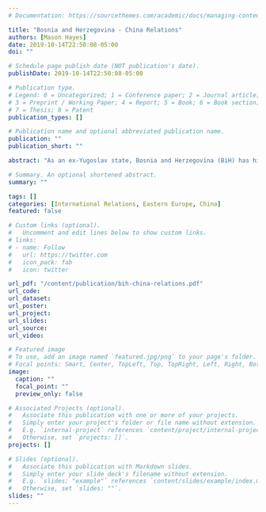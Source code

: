 ```yaml
---
# Documentation: https://sourcethemes.com/academic/docs/managing-content/

title: "Bosnia and Herzegovina - China Relations"
authors: [Mason Hayes]
date: 2019-10-14T22:50:08-05:00
doi: ""

# Schedule page publish date (NOT publication's date).
publishDate: 2019-10-14T22:50:08-05:00

# Publication type.
# Legend: 0 = Uncategorized; 1 = Conference paper; 2 = Journal article;
# 3 = Preprint / Working Paper; 4 = Report; 5 = Book; 6 = Book section;
# 7 = Thesis; 8 = Patent
publication_types: []

# Publication name and optional abbreviated publication name.
publication: ""
publication_short: ""

abstract: "As an ex-Yugoslav state, Bosnia and Herzegovina (BiH) has historically had close political ties with the People’s Republic of China. Now, as one of the countries participating in China’s 16 + 1 initiative, BiH has increased its diplomatic relations with China and plans to strengthen its historically weak economic ties to China to gain access to China's growing markets. So far, however, China's main ties in BiH have been continuously linked to fraud, money laundering, and inefficient projects."

# Summary. An optional shortened abstract.
summary: ""

tags: []
categories: [International Relations, Eastern Europe, China]
featured: false

# Custom links (optional).
#   Uncomment and edit lines below to show custom links.
# links:
# - name: Follow
#   url: https://twitter.com
#   icon_pack: fab
#   icon: twitter

url_pdf: "/content/publication/bih-china-relations.pdf"
url_code:
url_dataset:
url_poster:
url_project:
url_slides:
url_source:
url_video:

# Featured image
# To use, add an image named `featured.jpg/png` to your page's folder. 
# Focal points: Smart, Center, TopLeft, Top, TopRight, Left, Right, BottomLeft, Bottom, BottomRight.
image:
  caption: ""
  focal_point: ""
  preview_only: false

# Associated Projects (optional).
#   Associate this publication with one or more of your projects.
#   Simply enter your project's folder or file name without extension.
#   E.g. `internal-project` references `content/project/internal-project/index.md`.
#   Otherwise, set `projects: []`.
projects: []

# Slides (optional).
#   Associate this publication with Markdown slides.
#   Simply enter your slide deck's filename without extension.
#   E.g. `slides: "example"` references `content/slides/example/index.md`.
#   Otherwise, set `slides: ""`.
slides: ""
---
```

